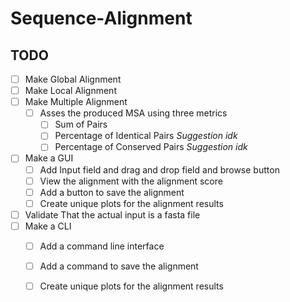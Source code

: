 # Sequence-Alignment

## TODO
- [ ] Make Global Alignment
- [ ] Make Local Alignment
- [ ] Make Multiple Alignment
    - [ ] Asses the produced MSA using three metrics
        - [ ] Sum of Pairs
        - [ ] Percentage of Identical Pairs *Suggestion idk*
        - [ ] Percentage of Conserved Pairs *Suggestion idk*
- [ ] Make a GUI
    - [ ] Add Input field and drag and drop field and browse button
    - [ ] View the alignment with the alignment score
    - [ ] Add a button to save the alignment
    - [ ] Create unique plots for the alignment results
- [ ] Validate That the actual input is a fasta file
- [ ] Make a CLI
    - [ ] Add a command line interface
    - [ ] Add a command to save the alignment
    - [ ] Create unique plots for the alignment results

